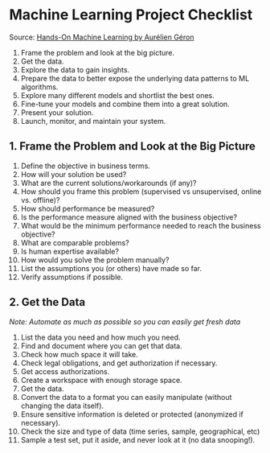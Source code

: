 # Machine Learning Project Checklist
Source: [Hands-On Machine Learning by Aurélien Géron](https://github.com/ageron/handson-ml2)
1. Frame the problem and look at the big picture.
2. Get the data.
3. Explore the data to gain insights.
4. Prepare the data to better expose the underlying data patterns to ML algorithms.
5. Explore many different models and shortlist the best ones.
6. Fine-tune your models and combine them into a great solution.
7. Present your solution.
8. Launch, monitor, and maintain your system.


## 1. Frame the Problem and Look at the Big Picture
1. Define the objective in business terms.
2. How will your solution be used?
3. What are the current solutions/workarounds (if any)?
4. How should you frame this problem (supervised vs unsupervised, online vs. offline)?
5. How should performance be measured?
6. Is the performance measure aligned with the business objective?
7. What would be the minimum performance needed to reach the business objective?
8. What are comparable problems?
9. Is human expertise available?
10. How would you solve the problem manually?
11. List the assumptions you (or others) have made so far.
12. Verify assumptions if possible.

## 2. Get the Data
*Note: Automate as much as possible so you can easily get fresh data*
1. List the data you need and how much you need.
2. Find and document where you can get that data.
3. Check how much space it will take.
4. Check legal obligations, and get authorization if necessary.
5. Get access authorizations.
6. Create a workspace with enough storage space.
7. Get the data.
8. Convert the data to a format you can easily manipulate (without changing the data itself).
9. Ensure sensitive information is deleted or protected (anonymized if necessary).
10. Check the size and type of data (time series, sample, geographical, etc)
11. Sample a test set, put it aside, and never look at it (no data snooping!).
